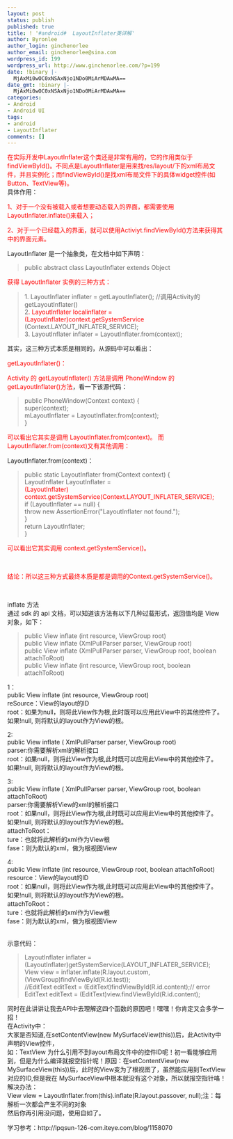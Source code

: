 ```yaml
---
layout: post
status: publish
published: true
title: ! '#android#  LayoutInflater类详解'
author: Byronlee
author_login: ginchenorlee
author_email: ginchenorlee@sina.com
wordpress_id: 199
wordpress_url: http://www.ginchenorlee.com/?p=199
date: !binary |-
  MjAxMi0wOC0xNSAxNjo1NDo0MiArMDAwMA==
date_gmt: !binary |-
  MjAxMi0wOC0xNSAxNjo1NDo0MiArMDAwMA==
categories:
- Android
- Android UI
tags:
- android
- LayoutInflater
comments: []
---
```

<p><span style="color: #ff0000;">在实际开发中LayoutInflater这个类还是非常有用的，它的作用类似于findViewById()。不同点是LayoutInflater是用来找res/layout/下的xml布局文件，并且实例化；而findViewById()是找xml布局文件下的具体widget控件(如 Button、TextView等)。</span><br />
具体作用：</p>
<p><span style="color: #ff0000;">1、对于一个没有被载入或者想要动态载入的界面，都需要使用LayoutInflater.inflate()来载入；</span></p>
<p><span style="color: #ff0000;">2、对于一个已经载入的界面，就可以使用Activiyt.findViewById()方法来获得其中的界面元素。</span></p>
<p>LayoutInflater 是一个抽象类，在文档中如下声明：</p>
<blockquote><p>public abstract class LayoutInflater extends Object</p></blockquote>
<p><span style="color: #ff0000;">获得 LayoutInflater 实例的三种方式：</span></p>
<blockquote><p>1. LayoutInflater inflater = getLayoutInflater(); //调用Activity的getLayoutInflater()<br />
2<span style="color: #ff0000;">. LayoutInflater localinflater = (LayoutInflater)context.getSystemService</span><br />
(Context.LAYOUT_INFLATER_SERVICE);<br />
3. LayoutInflater inflater = LayoutInflater.from(context);</p></blockquote>
<p>其实，这三种方式本质是相同的，从源码中可以看出：</p>
<p><span style="color: #ff0000;">getLayoutInflater()：</span></p>
<p><span style="color: #ff0000;">Activity 的 getLayoutInflater() 方法是调用 PhoneWindow 的getLayoutInflater()方法</span>，看一下该源代码：</p>
<blockquote><p>public PhoneWindow(Context context) {<br />
super(context);<br />
mLayoutInflater = LayoutInflater.from(context);<br />
}</p></blockquote>
<p><span style="color: #ff0000;">可以看出它其实是调用 LayoutInflater.from(context)。 而LayoutInflater.from(context)又有其他调用：</span></p>
<p>LayoutInflater.from(context)：</p>
<blockquote><p>public static LayoutInflater from(Context context) {<br />
LayoutInflater LayoutInflater =<br />
<span style="color: #ff0000;">(LayoutInflater) context.getSystemService(Context.LAYOUT_INFLATER_SERVICE);</span><br />
if (LayoutInflater == null) {<br />
throw new AssertionError("LayoutInflater not found.");<br />
}<br />
return LayoutInflater;<br />
}</p></blockquote>
<p><span style="color: #ff0000;">可以看出它其实调用 context.getSystemService()。</span></p>
<p>&nbsp;</p>
<p><span style="color: #ff0000;">结论：所以这三种方式最终本质是都是调用的Context.getSystemService()。</span></p>
<p>&nbsp;</p>
<p>inflate 方法<br />
通过 sdk 的 api 文档，可以知道该方法有以下几种过载形式，返回值均是 View 对象，如下：</p>
<blockquote><p>public View inflate (int resource, ViewGroup root)<br />
public View inflate (XmlPullParser parser, ViewGroup root)<br />
public View inflate (XmlPullParser parser, ViewGroup root, boolean attachToRoot)<br />
public View inflate (int resource, ViewGroup root, boolean attachToRoot)</p></blockquote>
<p>1：<br />
public View inflate (int resource, ViewGroup root)<br />
reSource：View的layout的ID<br />
root：如果为null，则将此View作为根,此时既可以应用此View中的其他控件了。<br />
如果!null, 则将默认的layout作为View的根。</p>
<p>2:<br />
public View inflate ( XmlPullParser parser, ViewGroup root)<br />
parser:你需要解析xml的解析接口<br />
root：如果null，则将此View作为根,此时既可以应用此View中的其他控件了。<br />
如果!null, 则将默认的layout作为View的根。</p>
<p>3:<br />
public View inflate ( XmlPullParser parser, ViewGroup root, boolean attachToRoot)<br />
parser:你需要解析View的xml的解析接口<br />
root：如果null，则将此View作为根,此时既可以应用此View中的其他控件了。<br />
如果!null, 则将默认的layout作为View的根。<br />
attachToRoot：<br />
ture：也就将此解析的xml作为View根<br />
fase：则为默认的xml，做为根视图View</p>
<p>4:<br />
public View inflate (int resource, ViewGroup root, boolean attachToRoot)<br />
resource：View的layout的ID<br />
root：如果null，则将此View作为根,此时既可以应用此View中的其他控件了。<br />
如果!null, 则将默认的layout作为View的根。<br />
attachToRoot：<br />
ture：也就将此解析的xml作为View根<br />
fase：则为默认的xml，做为根视图View</p>
<p>&nbsp;<br />
示意代码：</p>
<blockquote><p>
LayoutInflater inflater = (LayoutInflater)getSystemService(LAYOUT_INFLATER_SERVICE);<br />
View view = inflater.inflate(R.layout.custom, (ViewGroup)findViewById(R.id.test));<br />
//EditText editText = (EditText)findViewById(R.id.content);// error<br />
EditText editText = (EditText)view.findViewById(R.id.content);
</p></blockquote>
<p>同时在此讲讲让我去API中去理解这四个函数的原因吧！嘿嘿！你肯定又会多学一招！<br />
在Activity中：<br />
大家是否知道,在setContentView(new MySurfaceView(this))后，此Activity中声明的View控件，<br />
如：TextView 为什么引用不到layout布局文件中的控件ID呢！初一看能够应用到，但是为什么编译就报空指针呢！原因：在setContentView(new MySurfaceView(this))后，此时的View变为了根视图了，虽然能应用到TextView对应的ID,但是我在 MySurfaceView中根本就没有这个对象，所以就报空指针咯！解决办法：<br />
View view = LayoutInflater.from(this).inflate(R.layout.passover, null);注：每解析一次都会产生不同的对象<br />
然后你再引用没问题，使用自如了。</p>
<p>学习参考：http://lpqsun-126-com.iteye.com/blog/1158070</p>
